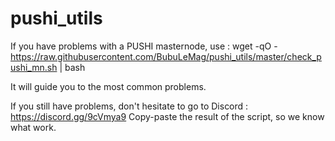 # pushi_utils

If you have problems with a PUSHI masternode, use :
wget -qO - https://raw.githubusercontent.com/BubuLeMag/pushi_utils/master/check_pushi_mn.sh | bash

It will guide you to the most common problems.

If you still have problems, don't hesitate to go to Discord : https://discord.gg/9cVmya9
Copy-paste the result of the script, so we know what work.
